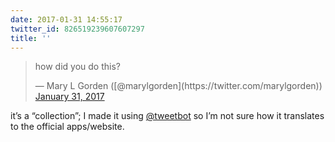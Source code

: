 ```yaml
---
date: 2017-01-31 14:55:17
twitter_id: 826519239607607297
title: ''
---
```


<blockquote class="twitter-tweet"><p lang="en" dir="ltr">how did you do this?</p>&mdash; Mary L Gorden ([@marylgorden](https://twitter.com/marylgorden)) <a href="https://twitter.com/marylgorden/status/826517692932775938?ref_src=twsrc%5Etfw">January 31, 2017</a></blockquote>
<script async src="https://platform.twitter.com/widgets.js" charset="utf-8"></script>

it’s a “collection”; I made it using [@tweetbot](https://twitter.com/tweetbot) so I’m not sure how it translates to the official apps/website.
